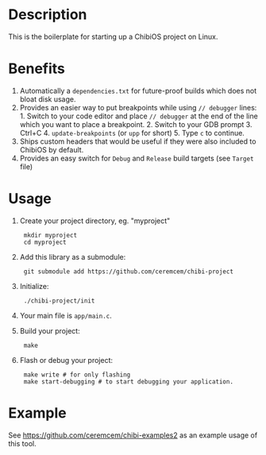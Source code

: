 # Description

This is the boilerplate for starting up a ChibiOS project on Linux.

# Benefits

1. Automatically a `dependencies.txt` for future-proof builds which does not bloat disk usage.
2. Provides an easier way to put breakpoints while using `// debugger` lines: 
        1. Switch to your code editor and place `// debugger` at the end of the line which you want to place a breakpoint.
        2. Switch to your GDB prompt
        3. Ctrl+C
        4. `update-breakpoints` (or `upp` for short)
        5. Type `c` to continue. 
3. Ships custom headers that would be useful if they were also included to ChibiOS by default. 
4. Provides an easy switch for `Debug` and `Release` build targets (see `Target` file)

# Usage

1. Create your project directory, eg. "myproject"

        mkdir myproject
        cd myproject 
        
2. Add this library as a submodule:

        git submodule add https://github.com/ceremcem/chibi-project

3. Initialize:

        ./chibi-project/init

4. Your main file is `app/main.c`.
5. Build your project:

        make

6. Flash or debug your project:

        make write # for only flashing
        make start-debugging # to start debugging your application.

# Example 

See https://github.com/ceremcem/chibi-examples2 as an example usage of this tool.
